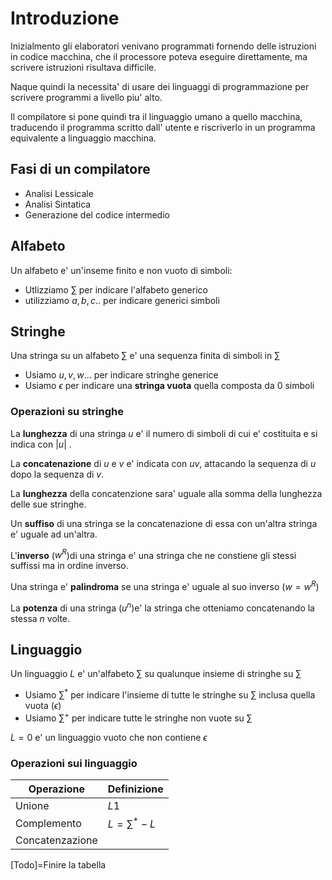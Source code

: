 # Introduzione
Inizialmento gli elaboratori venivano programmati fornendo delle istruzioni in codice macchina, che il processore poteva eseguire direttamente, ma scrivere istruzioni risultava difficile.

Naque quindi la necessita' di usare dei linguaggi di programmazione per scrivere programmi a livello piu' alto. 

Il compilatore si pone quindi tra il linguaggio umano a quello macchina, traducendo il programma scritto dall' utente e riscriverlo in un programma equivalente a linguaggio macchina.

## Fasi di un compilatore
- Analisi Lessicale 
- Analisi Sintatica 
- Generazione del codice intermedio

## Alfabeto 
Un alfabeto e' un'inseme finito e non vuoto di simboli:

- Utlizziamo $\sum$ per indicare l'alfabeto generico 
- utilizziamo $a,b,c..$  per indicare generici simboli

## Stringhe
Una stringa su un alfabeto $\sum$ e' una sequenza finita di simboli in $\sum$
- Usiamo $u,v,w...$ per indicare stringhe generice
- Usiamo $\epsilon$ per indicare una **stringa vuota** quella composta da 0 simboli
### Operazioni su stringhe 
La **lunghezza** di una stringa $u$ e' il numero di simboli di cui e' costituita e si indica con $|u|$ .

La **concatenazione** di $u$ e $v$ e' indicata con $uv$, attacando la sequenza di $u$ dopo la sequenza di $v$. 

La **lunghezza** della concatenzione sara' uguale alla somma della lunghezza delle sue stringhe.

Un **suffiso** di una stringa se la concatenazione di essa con un'altra stringa e' uguale ad un'altra.

L'**inverso** ($w^{R}$)di una stringa e' una stringa che ne constiene gli stessi suffissi ma in ordine inverso.

Una stringa e' **palindroma** se una stringa e' uguale al suo inverso ($w=w^{R}$)

La **potenza** di una stringa ($u^{n}$)e' la stringa che otteniamo concatenando la stessa $n$ volte.

## Linguaggio
Un linguaggio $L$ e' un'alfabeto $\sum$ su qualunque insieme di stringhe su $\sum$

- Usiamo $\sum^{*}$ per indicare l'insieme di tutte le stringhe su $\sum$ inclusa quella vuota ($\epsilon$)
- Usiamo $\sum^{+}$ per indicare tutte le stringhe non vuote su $\sum$

 
$L=0$ e' un linguaggio vuoto che non contiene $\epsilon$

### Operazioni sui linguaggio

|Operazione|Definizione|
---|---
Unione|$L1$
Complemento|$L=\sum^{*}-L$
Concatenzazione|

[Todo]=Finire la tabella



